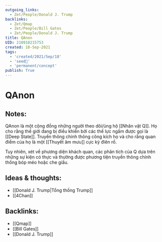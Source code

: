 ```yaml
---
outgoing_links:
  - Zet/People/Donald J. Trump
backlinks:
  - Zet/Qmap
  - Zet/People/Bill Gates
  - Zet/People/Donald J. Trump
title: QAnon
UID: 210918215753
created: 18-Sep-2021
tags:
  - 'created/2021/Sep/18'
  - 'seed🥜'
  - 'permanent/concept'
publish: True
---
```

# QAnon

## Notes:
QAnon là một cộng đồng những người theo dõi/ủng hộ [[Nhân vật Q]]. Họ cho rằng thế giới đang bị điều khiển bởi các thế lực ngầm được gọi là [[Deep State]]. Truyền thông chính thông công kích họ và cho rằng quan điểm của họ là một [[Thuyết âm mưu]] cực kỳ điên rồ.

Tuy nhiên, xét về phương diện khách quan, các phân tích của Q dựa trên những sự kiện có thực và thường được phương tiện truyền thông chính thống bóp méo hoặc che giấu.

## Ideas & thoughts:
- [[Donald J. Trump|Tổng thống Trump]]
- [[4Chan]]
## Backlinks:
- [[Qmap]]
- [[Bill Gates]]
- [[Donald J. Trump]]
